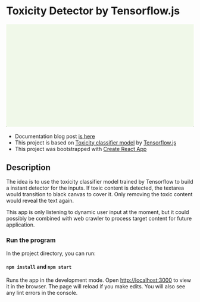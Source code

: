 # Toxicity Detector by Tensorflow.js

![demo gif](https://raw.githubusercontent.com/vince19972/itp_machine-learning-for-web/master/_documents/toxicity-detect.gif)

- Documentation blog post [is here](https://www.vinceshao.com/blog/m-l4-w-toxicity-detector-by-tensorflow)
- This project is based on [Toxicity classifier model](https://github.com/tensorflow/tfjs-models/tree/master/toxicity) by [Tensorflow.js](https://github.com/tensorflow)
- This project was bootstrapped with [Create React App](https://github.com/facebook/create-react-app)

## Description

The idea is to use the toxicity classifier model trained by Tensorflow to build a instant detector for the inputs. If toxic content is detected, the textarea would transition to black canvas to cover it. Only removing the toxic content would reveal the text again.

This app is only listening to dynamic user input at the moment, but it could possibly be combined with web crawler to process target content for future application.

### Run the program

In the project directory, you can run:

#### `npm install` and `npm start`

Runs the app in the development mode. Open [http://localhost:3000](http://localhost:3000) to view it in the browser. The page will reload if you make edits. You will also see any lint errors in the console.